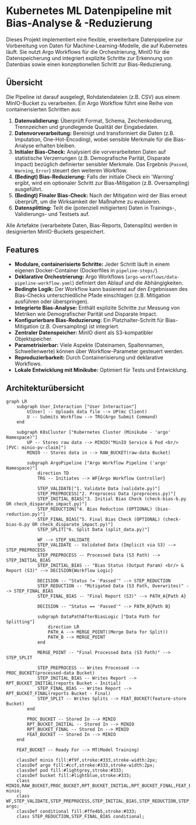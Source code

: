 # Kubernetes ML Datenpipeline mit Bias-Analyse & -Reduzierung

Dieses Projekt implementiert eine flexible, erweiterbare Datenpipeline zur Vorbereitung von Daten für Machine-Learning-Modelle, die auf Kubernetes läuft. Sie nutzt Argo Workflows für die Orchestrierung, MinIO für die Datenspeicherung und integriert explizite Schritte zur Erkennung von Datenbias sowie einen konzeptionellen Schritt zur Bias-Reduzierung.

## Übersicht

Die Pipeline ist darauf ausgelegt, Rohdatendateien (z.B. CSV) aus einem MinIO-Bucket zu verarbeiten. Ein Argo Workflow führt eine Reihe von containerisierten Schritten aus:

1.  **Datenvalidierung:** Überprüft Format, Schema, Zeichenkodierung, Trennzeichen und grundlegende Qualität der Eingabedaten.
2.  **Datenvorverarbeitung:** Bereinigt und transformiert die Daten (z.B. Imputation, One-Hot-Encoding), wobei sensible Merkmale für die Bias-Analyse erhalten bleiben.
3.  **Initialer Bias-Check:** Analysiert die vorverarbeiteten Daten auf statistische Verzerrungen (z.B. Demografische Parität, Disparate Impact) bezüglich definierter sensibler Merkmale. Das Ergebnis (`Passed`, `Warning`, `Error`) steuert den weiteren Workflow.
4.  **(Bedingt) Bias-Reduzierung:** Falls der initiale Check ein 'Warning' ergibt, wird ein optionaler Schritt zur Bias-Mitigation (z.B. Oversampling) ausgeführt.
5.  **(Bedingt) Finaler Bias-Check:** Nach der Mitigation wird der Bias erneut überprüft, um die Wirksamkeit der Maßnahme zu evaluieren.
6.  **Datensplitting:** Teilt die (potenziell mitigierten) Daten in Trainings-, Validierungs- und Testsets auf.

Alle Artefakte (verarbeitete Daten, Bias-Reports, Datensplits) werden in designierten MinIO-Buckets gespeichert.

## Features

*   **Modulare, containerisierte Schritte:** Jeder Schritt läuft in einem eigenen Docker-Container (Dockerfiles in `pipeline-steps/`).
*   **Deklarative Orchestrierung:** Argo Workflows (`argo-workflows/data-pipeline-workflow.yaml`) definiert den Ablauf und die Abhängigkeiten.
*   **Bedingte Logik:** Der Workflow kann basierend auf den Ergebnissen des Bias-Checks unterschiedliche Pfade einschlagen (z.B. Mitigation ausführen oder überspringen).
*   **Integrierte Bias-Analyse:** Enthält explizite Schritte zur Messung von Metriken wie Demografischer Parität und Disparate Impact.
*   **Konfigurierbare Bias-Reduzierung:** Ein Platzhalter-Schritt für Bias-Mitigation (z.B. Oversampling) ist integriert.
*   **Zentraler Datenspeicher:** MinIO dient als S3-kompatibler Objektspeicher.
*   **Parametrisierbar:** Viele Aspekte (Dateinamen, Spaltennamen, Schwellenwerte) können über Workflow-Parameter gesteuert werden.
*   **Reproduzierbarkeit:** Durch Containerisierung und deklarative Workflows.
*   **Lokale Entwicklung mit Minikube:** Optimiert für Tests und Entwicklung.

## Architekturübersicht

```mermaid
graph LR
    subgraph User_Interaction ["User Interaction"]
        U[User] -- Uploads data file --> UP(mc Client)
        U -- Submits Workflow --> TRG(Argo Submit Command)
    end

    subgraph K8sCluster ["Kubernetes Cluster (Minikube - 'argo' Namespace)"]
        UP -- Stores raw data --> MINIO("MinIO Service & Pod <br/> [PVC: minio-pv-claim]")
        MINIO -- Stores data in --> RAW_BUCKET(raw-data Bucket)

        subgraph ArgoPipeline ["Argo Workflow Pipeline ('argo' Namespace)"]
            direction TD
            TRG -- Initiates --> WF{Argo Workflow Controller}

            STEP_VALIDATE["1. Validate Data (validate.py)"]
            STEP_PREPROCESS["2. Preprocess Data (preprocess.py)"]
            STEP_INITIAL_BIAS["3. Initial Bias Check (check-bias-b.py OR check_disparate_impact.py)"]
            STEP_REDUCTION["4. Bias Reduction (OPTIONAL) (bias-reduction.py)"]
            STEP_FINAL_BIAS["5. Final Bias Check (OPTIONAL) (check-bias-b.py OR check_disparate_impact.py)"]
            STEP_SPLIT["6. Split Data (split_data.py)"]

            WF --> STEP_VALIDATE
            STEP_VALIDATE -- Validated Data (Implicit via S3) --> STEP_PREPROCESS
            STEP_PREPROCESS -- Processed Data (S3 Path) --> STEP_INITIAL_BIAS
            STEP_INITIAL_BIAS -- "Bias Status (Output Param) <br/> & Report (S3)" --> DECISION{Workflow Logic}

            DECISION -- "Status != 'Passed'" --> STEP_REDUCTION
            STEP_REDUCTION -- "Mitigated Data (S3 Path, Overwrites)" --> STEP_FINAL_BIAS
            STEP_FINAL_BIAS -- "Final Report (S3)" --> PATH_A{Path A}

            DECISION -- "Status == 'Passed'" --> PATH_B{Path B}

            subgraph DataPathAfterBiasLogic ["Data Path for Splitting"]
                direction LR
                PATH_A --> MERGE_POINT((Merge Data for Split))
                PATH_B --> MERGE_POINT
            end

            MERGE_POINT -- "Final Processed Data (S3 Path)" --> STEP_SPLIT
            
            STEP_PREPROCESS -- Writes Processed --> PROC_BUCKET(processed-data Bucket)
            STEP_INITIAL_BIAS -- Writes Report --> RPT_BUCKET_INITIAL(reports Bucket - Initial)
            STEP_FINAL_BIAS -- Writes Report --> RPT_BUCKET_FINAL(reports Bucket - Final)
            STEP_SPLIT -- Writes Splits --> FEAT_BUCKET(feature-store Bucket)
        end

        PROC_BUCKET -- Stored In --> MINIO
        RPT_BUCKET_INITIAL -- Stored In --> MINIO
        RPT_BUCKET_FINAL -- Stored In --> MINIO
        FEAT_BUCKET -- Stored In --> MINIO
    end

    FEAT_BUCKET -- Ready For --> MT(Model Training)

    classDef minio fill:#f9f,stroke:#333,stroke-width:2px;
    classDef argo fill:#ccf,stroke:#333,stroke-width:2px;
    classDef pod fill:#lightgrey,stroke:#333;
    classDef bucket fill:#lightblue,stroke:#333;
    class MINIO,RAW_BUCKET,PROC_BUCKET,RPT_BUCKET_INITIAL,RPT_BUCKET_FINAL,FEAT_BUCKET minio;
    class WF,STEP_VALIDATE,STEP_PREPROCESS,STEP_INITIAL_BIAS,STEP_REDUCTION,STEP_FINAL_BIAS,STEP_SPLIT argo;
    classDef conditional fill:#ffe4b5,stroke:#333;
    class STEP_REDUCTION,STEP_FINAL_BIAS conditional;

    
